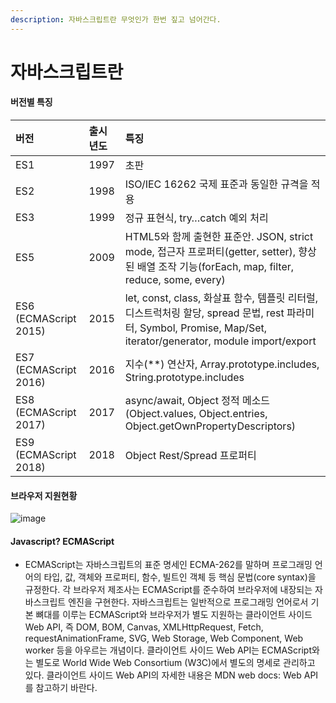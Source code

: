 ```yaml
---
description: 자바스크립트란 무엇인가 한번 짚고 넘어간다.
---
```


# 자바스크립트란

#### 버전별 특징

| 버전 | 출시년도 | 특징 |
| :--- | :--- | :--- |
| ES1 | 1997 | 초판 |
| ES2 | 1998 | ISO/IEC   16262 국제 표준과 동일한 규격을 적용 |
| ES3 | 1999 | 정규 표현식,   try…catch 예외 처리 |
| ES5 | 2009 | HTML5와   함께 출현한 표준안. JSON, strict mode, 접근자 프로퍼티\(getter, setter\), 향상된 배열 조작   기능\(forEach, map, filter, reduce, some, every\) |
| ES6   \(ECMAScript 2015\) | 2015 | let,   const, class, 화살표 함수, 템플릿 리터럴, 디스트럭처링 할당, spread 문법, rest 파라미터, Symbol,   Promise, Map/Set, iterator/generator, module import/export |
| ES7   \(ECMAScript 2016\) | 2016 | 지수\(\*\*\)   연산자, Array.prototype.includes, String.prototype.includes |
| ES8   \(ECMAScript 2017\) | 2017 | async/await,   Object 정적 메소드\(Object.values, Object.entries,   Object.getOwnPropertyDescriptors\) |
| ES9   \(ECMAScript 2018\) | 2018 | Object Rest/Spread 프로퍼티 |

#### 브라우저 지원현황

![image](https://user-images.githubusercontent.com/16012504/64072064-77ac9980-ccc3-11e9-9d25-b470a033a688.png)

#### Javascript? ECMAScript

* ECMAScript는 자바스크립트의 표준 명세인 ECMA-262를 말하며 프로그래밍 언어의 타입, 값, 객체와 프로퍼티, 함수, 빌트인 객체 등 핵심 문법\(core syntax\)을 규정한다. 각 브라우저 제조사는 ECMAScript를 준수하여 브라우저에 내장되는 자바스크립트 엔진을 구현한다. 자바스크립트는 일반적으로 프로그래밍 언어로서 기본 뼈대를 이루는 ECMAScript와 브라우저가 별도 지원하는 클라이언트 사이드 Web API, 즉 DOM, BOM, Canvas, XMLHttpRequest, Fetch, requestAnimationFrame, SVG, Web Storage, Web Component, Web worker 등을 아우르는 개념이다. 클라이언트 사이드 Web API는 ECMAScript와는 별도로 World Wide Web Consortium \(W3C\)에서 별도의 명세로 관리하고 있다. 클라이언트 사이드 Web API의 자세한 내용은 MDN web docs: Web API를 참고하기 바란다.

